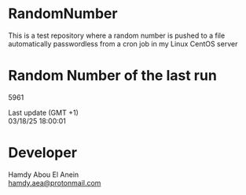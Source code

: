 # RandomNumber    
This is a test repository where a random number is pushed to a file automatically passwordless from a cron job in my Linux CentOS server    
# Random Number of the last run   
5961
      
Last update (GMT +1)    
03/18/25 18:00:01
# Developer    
Hamdy Abou El Anein   
hamdy.aea@protonmail.com
